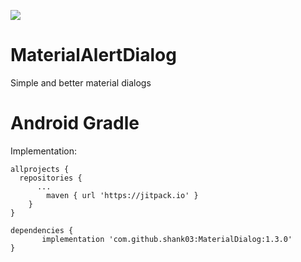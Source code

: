 [![](https://jitpack.io/v/shank03/MaterialDialog.svg)](https://jitpack.io/#shank03/MaterialDialog)

# MaterialAlertDialog
Simple and better material dialogs

# Android Gradle
Implementation:
```
allprojects {
  repositories {
	  ...
		maven { url 'https://jitpack.io' }
	}
}

dependencies {
       implementation 'com.github.shank03:MaterialDialog:1.3.0'
}
```
 
